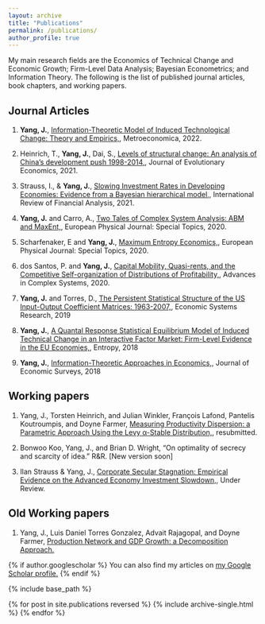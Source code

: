 ```yaml
---
layout: archive
title: "Publications"
permalink: /publications/
author_profile: true
---
```



My main research fields are the Economics of Technical Change and Economic Growth; Firm-Level Data Analysis; Bayesian Econometrics; and Information Theory. The following is the list of published journal articles, book chapters, and working papers.


Journal Articles
------


1. **Yang, J.**, [Information-Theoretic Model of Induced Technological Change: Theory and Empirics,](https://onlinelibrary.wiley.com/doi/full/10.1111/meca.12399), Metroeconomica, 2022. 

2. Heinrich, T., **Yang, J.**, Dai, S., [Levels of structural change: An analysis of China’s development push 1998-2014,](https://link.springer.com/article/10.1007%2Fs00191-021-00740-9), Journal of Evolutionary Economics, 2021.

3. Strauss, I., & **Yang, J.**, [Slowing Investment Rates in Developing Economies: Evidence from a Bayesian hierarchical model,](https://www.sciencedirect.com/science/article/pii/S1057521921001769), International Review of Financial Analysis, 2021.

4. **Yang, J.** and Carro, A., [Two Tales of Complex System Analysis: ABM and MaxEnt,](https://link.springer.com/article/10.1140/epjst/e2020-900137-x),  European Physical Journal: Special Topics, 2020.

5. Scharfenaker, E and **Yang, J.**, [Maximum Entropy Economics,](https://link.springer.com/article/10.1140/epjst/e2020-000029-4), European Physical Journal: Special Topics, 2020.

6. dos Santos, P. and **Yang, J.**, [Capital Mobility, Quasi-rents, and the Competitive Self-organization of Distributions of Profitability,](https://www.worldscientific.com/doi/abs/10.1142/S0219525920500034), Advances in Complex Systems,  2020.

7. **Yang, J.** and Torres, D., [The Persistent Statistical Structure of the US Input-Output Coefficient Matrices: 1963-2007,](https://www.tandfonline.com/doi/full/10.1080/09535314.2018.1561425),  Economic Systems Research, 2019

8. **Yang, J.**, [A Quantal Response Statistical Equilibrium Model of Induced Technical Change in an Interactive Factor Market: Firm-Level Evidence in the EU Economies,](https://www.mdpi.com/1099-4300/20/3/156), Entropy, 2018

9. **Yang, J.**, [Information-Theoretic Approaches in Economics,](https://onlinelibrary.wiley.com/doi/abs/10.1111/joes.12226),  Journal of Economic Surveys, 2018


Working papers
------

1. Yang, J., Torsten Heinrich, and Julian Winkler, François Lafond, Pantelis Koutroumpis, and Doyne Farmer, [Measuring Productivity Dispersion: a Parametric Approach Using the Levy α-Stable Distribution,](http://yangjh2612.github.io/files/productivity_dispersion.pdf),  resubmitted.

2. Bonwoo Koo, Yang, J., and Brian D. Wright, “On optimality of secrecy and scarcity of idea.” R&R. \[New version soon\]

3. Ilan Strauss & Yang, J., [Corporate Secular Stagnation: Empirical Evidence on the Advanced Economy Investment Slowdown,](http://yangjh2612.github.io/files/investment_rate.pdf), Under Review.


Old Working papers
------

1. Yang, J., Luis Daniel Torres Gonzalez, Advait Rajagopal, and Doyne Farmer, [Production Network and GDP Growth: a Decomposition Approach.](http://yangjh2612.github.io/files/production_network.pdf) 



{% if author.googlescholar %}
  You can also find my articles on <u><a href="{{author.googlescholar}}">my Google Scholar profile</a>.</u>
{% endif %}

{% include base_path %}

{% for post in site.publications reversed %}
  {% include archive-single.html %}
{% endfor %}
